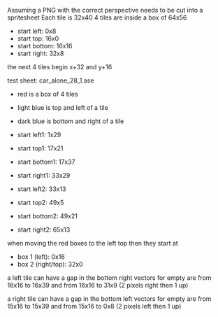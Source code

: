 Assuming a PNG with the correct perspective needs to be cut into a spritesheet
Each tile is 32x40
4 tiles are inside a box of 64x56
- start left: 0x8
- start top: 16x0
- start bottom: 16x16
- start right: 32x8

the next 4 tiles begin x+32 and y+16

test sheet: car_alone_28_1.ase
- red is a box of 4 tiles
- light blue is top and left of a tile
- dark blue is bottom and right of a tile


- start left1: 1x29
- start top1: 17x21
- start bottom1: 17x37
- start right1: 33x29

- start left2: 33x13
- start top2: 49x5
- start bottom2: 49x21
- start right2: 65x13

when moving the red boxes to the left top
then they start at
- box 1 (left): 0x16
- box 2 (right/top): 32x0

a left tile can have a gap in the bottom right
vectors for empty are
from 16x16 to 16x39 and
from 16x16 to 31x9 (2 pixels right then 1 up)

a right tile can have a gap in the bottom left
vectors for empty are
from 15x16 to 15x39 and
from 15x16 to 0x8 (2 pixels left then 1 up)